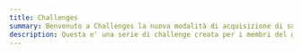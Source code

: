```yaml
---
title: Challenges
summary: Benvenuto a Challenges la nuova modalità di acquisizione di super-poteri informatici 😎. Challenges garantisce follia pura per rendere il tuo tempo libero un vero incubo. La difficoltà delle challenge sono misurate in mal di testa 🤕. Più mal di testa sono assegnati alla challenge e più sara probabile che ti arrenda.
description: Questa e' una serie di challenge creata per i membri del gruppo *PDP Free Software User Group*.
---
```

